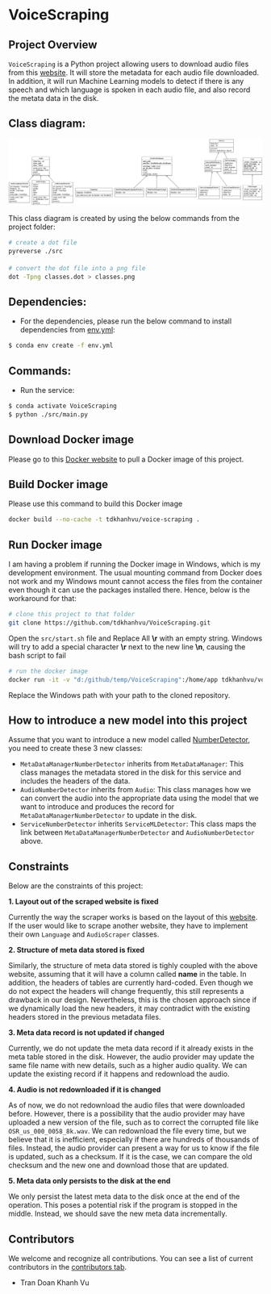 # VoiceScraping

## Project Overview
`VoiceScraping` is a Python project allowing users to download audio files from this [website](https://www.voiptroubleshooter.com/open_speech/index.html). It will store the metadata for each audio file downloaded. In addition, it will run Machine Learning models to detect if there is any speech and which language is spoken in each audio file, and also record the metata data in the disk.

## Class diagram:

![image](classes.png)

This class diagram is created by using the below commands from the project folder:

```bash
# create a dot file
pyreverse ./src

# convert the dot file into a png file
dot -Tpng classes.dot > classes.png
```

## Dependencies:

- For the dependencies, please run the below command to install dependencies from [env.yml](env.yml):
```bash
$ conda env create -f env.yml
```

## Commands:

- Run the service:
```bash
$ conda activate VoiceScraping
$ python ./src/main.py
```


## Download Docker image

Please go to this [Docker website](https://hub.docker.com/r/tdkhanhvu/voice-scraping) to pull a Docker image of this project.


## Build Docker image

Please use this command to build this Docker image

```bash
docker build --no-cache -t tdkhanhvu/voice-scraping .
```

## Run Docker image

I am having a problem if running the Docker image in Windows, which is my development environment. The usual mounting command from Docker does not work and my Windows mount cannot access the files from the container even though it can use the packages installed there. Hence, below is the workaround for that:

```bash
# clone this project to that folder
git clone https://github.com/tdkhanhvu/VoiceScraping.git
```

Open the `src/start.sh` file and Replace All **\r** with an empty string. Windows will try to add a special character **\r** next to the new line **\n**, causing the bash script to fail

```bash
# run the docker image
docker run -it -v "d:/github/temp/VoiceScraping":/home/app tdkhanhvu/voice-scraping /bin/bash
```

Replace the Windows path with your path to the cloned repository.

## How to introduce a new model into this project

Assume that you want to introduce a new model called [NumberDetector](https://pytorch.org/hub/snakers4_silero-vad_number/), you need to create these 3 new classes:

- `MetaDataManagerNumberDetector` inherits from `MetaDataManager`: This class manages the metadata stored in the disk for this service and includes the headers of the data.
- `AudioNumberDetector` inherits from `Audio`: This class manages how we can convert the audio into the appropriate data using the model that we want to introduce and produces the record for `MetaDataManagerNumberDetector` to update in the disk.
- `ServiceNumberDetector` inherits `ServiceMLDetector`: This class maps the link between `MetaDataManagerNumberDetector` and `AudioNumberDetector` above.

## Constraints

Below are the constraints of this project:

**1. Layout out of the scraped website is fixed**

Currently the way the scraper works is based on the layout of this [website](https://www.voiptroubleshooter.com/open_speech/index.html). If the user would like to scrape another website, they have to implement their own `Language` and `AudioScraper` classes.

**2. Structure of meta data stored is fixed**

Similarly, the structure of meta data stored is tighly coupled with the above website, assuming that it will have a column called **name** in the table. In addition, the headers of tables are currently hard-coded. Even though we do not expect the headers will change frequently, this still represents a drawback in our design. Nevertheless, this is the chosen approach since if we dynamically load the new headers, it may contradict with the existing headers stored in the previous metadata files. 

**3. Meta data record is not updated if changed**

Currently, we do not update the meta data record if it already exists in the meta table stored in the disk. However, the audio provider may update the same file name with new details, such as a higher audio quality. We can update the existing record if it happens and redownload the audio.

**4. Audio is not redownloaded if it is changed**

As of now, we do not redownload the audio files that were downloaded before. However, there is a possibility that the audio provider may have uploaded a new version of the file, such as to correct the corrupted file like `OSR_us_000_0058_8k.wav`. We can redownload the file every time, but we believe that it is inefficient, especially if there are hundreds of thousands of files. Instead, the audio provider can present a way for us to know if the file is updated, such as a checksum. If it is the case, we can compare the old checksum and the new one and download those that are updated.

**5. Meta data only persists to the disk at the end**

We only persist the latest meta data to the disk once at the end of the operation. This poses a potential risk if the program is stopped in the middle. Instead, we should save the new meta data incrementally.

## Contributors

We welcome and recognize all contributions. You can see a list of current contributors in the [contributors tab](https://github.com/tdkhanhvu/VoiceScraping/graphs/contributors).

- Tran Doan Khanh Vu